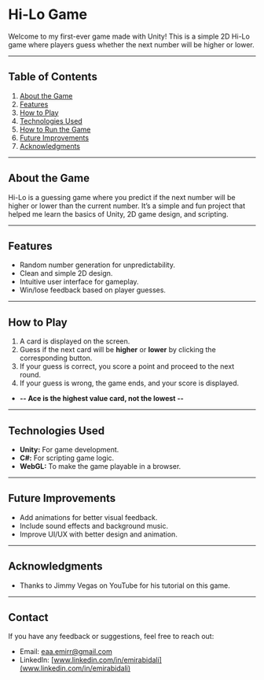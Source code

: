 # Hi-Lo Game
Welcome to my first-ever game made with Unity! This is a simple 2D Hi-Lo game where players guess whether the next number will be higher or lower.

---

## Table of Contents
1. [About the Game](#about-the-game)
2. [Features](#features)
3. [How to Play](#how-to-play)
4. [Technologies Used](#technologies-used)
5. [How to Run the Game](#how-to-run-the-game)
6. [Future Improvements](#future-improvements)
7. [Acknowledgments](#acknowledgments)

---

## About the Game
Hi-Lo is a guessing game where you predict if the next number will be higher or lower than the current number. It’s a simple and fun project that helped me learn the basics of Unity, 2D game design, and scripting.

---

## Features
- Random number generation for unpredictability.
- Clean and simple 2D design.
- Intuitive user interface for gameplay.
- Win/lose feedback based on player guesses.

---

## How to Play
1. A card is displayed on the screen.
2. Guess if the next card will be **higher** or **lower** by clicking the corresponding button.
3. If your guess is correct, you score a point and proceed to the next round.
4. If your guess is wrong, the game ends, and your score is displayed.
- **-- Ace is the highest value card, not the lowest --**
---

## Technologies Used
- **Unity:** For game development.
- **C#:** For scripting game logic.
- **WebGL:** To make the game playable in a browser.

---

## Future Improvements
- Add animations for better visual feedback.
- Include sound effects and background music.
- Improve UI/UX with better design and animation.

---

## Acknowledgments
- Thanks to Jimmy Vegas on YouTube for his tutorial on this game.

---

## Contact
If you have any feedback or suggestions, feel free to reach out:
- Email: [eaa.emirr@gmail.com](mailto:eaa.emirr@gmail.com)
- LinkedIn: [www.linkedin.com/in/emirabidali](www.linkedin.com/in/emirabidali)
